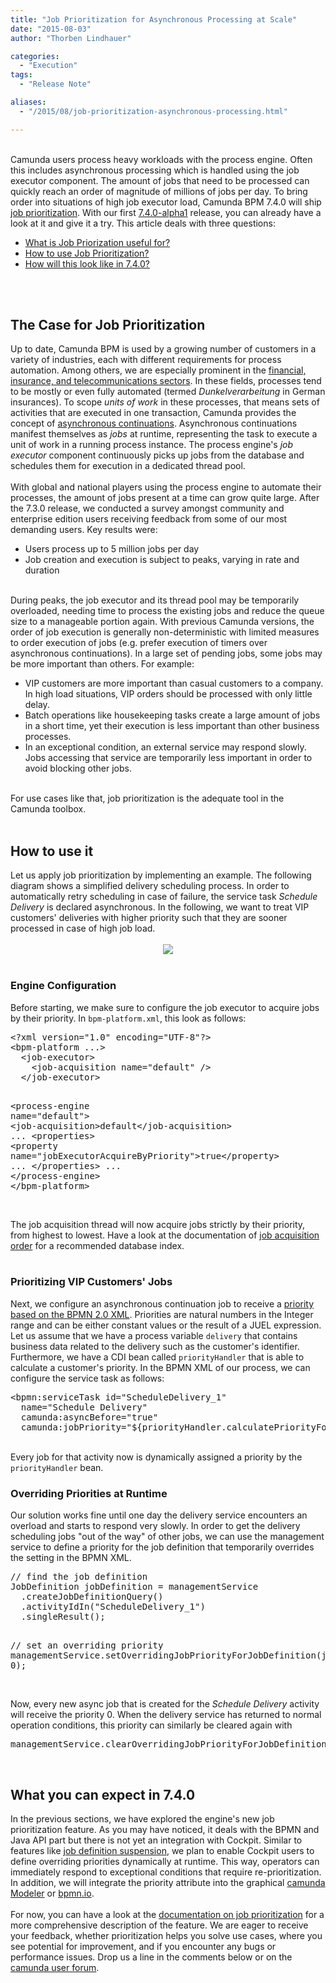 ```yaml
---
title: "Job Prioritization for Asynchronous Processing at Scale"
date: "2015-08-03"
author: "Thorben Lindhauer"

categories:
  - "Execution"
tags: 
  - "Release Note"

aliases:
  - "/2015/08/job-prioritization-asynchronous-processing.html"

---
```


<div>
<script src="https://google-code-prettify.googlecode.com/svn/loader/run_prettify.js"></script>  <br />
<div class="markdown-body">Camunda users process heavy workloads with the process engine. Often this includes asynchronous processing which is handled using the job executor component. The amount of jobs that need to be processed can quickly reach an order of magnitude of millions of jobs per day. To bring order into situations of high job executor load, Camunda BPM 7.4.0 will ship <a href="http://docs.camunda.org/latest/guides/user-guide/#process-engine-the-job-executor-job-prioritization">job prioritization</a>. With our first <a href="http://blog.camunda.org/2015/07/camunda-bpm-740-alpha-1-released.html">7.4.0-alpha1</a> release, you can already have a look at it and give it a try. This article deals with three questions:<br />
<ul><li><a href="https://www.blogger.com/blogger.g?blogID=2414043640680427770#the-case-for-job-prioritization">What is Job Priorization useful for?</a></li>
<li><a href="https://www.blogger.com/blogger.g?blogID=2414043640680427770#how-to-use-it">How to use Job Prioritization?</a></li>
<li><a href="https://www.blogger.com/blogger.g?blogID=2414043640680427770#what-you-can-expect-in-740">How will this look like in 7.4.0?</a></li>
</ul><br />
<a name='more'></a><br />
<h2><a aria-hidden="true" class="anchor" href="https://www.blogger.com/blogger.g?blogID=2414043640680427770#the-case-for-job-prioritization" id="user-content-the-case-for-job-prioritization"><span class="octicon octicon-link"></span></a>The Case for Job Prioritization</h2>Up to date, Camunda BPM is used by a growing number of customers in a variety of industries, each with different requirements for process automation. Among others, we are especially prominent in the <a href="http://camunda.com/bpm/references/">financial, insurance, and telecommunications sectors</a>. In these fields, processes tend to be mostly or even fully automated (termed <i>Dunkelverarbeitung</i> in German insurances). To scope <i>units of work</i> in these processes, that means sets of activities that are executed in one transaction, Camunda provides the concept of <a href="http://docs.camunda.org/latest/guides/user-guide/#process-engine-transactions-in-processes-asynchronous-continuations">asynchronous continuations</a>. Asynchronous continuations manifest themselves as <i>jobs</i> at runtime, representing the task to execute a unit of work in a running process instance. The process engine's <i>job executor</i> component continuously picks up jobs from the database and schedules them for execution in a dedicated thread pool.<br />
<br />
With global and national players using the process engine to automate their processes, the amount of jobs present at a time can grow quite large. After the 7.3.0 release, we conducted a survey amongst community and enterprise edition users receiving feedback from some of our most demanding users. Key results were:<br />
<ul><li>Users process up to 5 million jobs per day</li>
<li>Job creation and execution is subject to peaks, varying in rate and duration</li>
</ul><br />
During peaks, the job executor and its thread pool may be temporarily overloaded, needing time to process the existing jobs and reduce the queue size to a manageable portion again. With previous Camunda versions, the order of job execution is generally non-deterministic with limited measures to order execution of jobs (e.g. prefer execution of timers over asynchronous continuations). In a large set of pending jobs, some jobs may be more important than others. For example:<br />
<ul><li>VIP customers are more important than casual customers to a company. In high load situations, VIP orders should be processed with only little delay.</li>
<li>Batch operations like housekeeping tasks create a large amount of jobs in a short time, yet their execution is less important than other business processes.</li>
<li>In an exceptional condition, an external service may respond slowly. Jobs accessing that service are temporarily less important in order to avoid blocking other jobs.</li>
</ul><br />
For use cases like that, job prioritization is the adequate tool in the Camunda toolbox.<br />
<br />
<h2><a aria-hidden="true" class="anchor" href="https://www.blogger.com/blogger.g?blogID=2414043640680427770#how-to-use-it" id="user-content-how-to-use-it"><span class="octicon octicon-link"></span></a>How to use it</h2>Let us apply job prioritization by implementing an example. The following diagram shows a simplified delivery scheduling process. In order to automatically retry scheduling in case of failure, the service task <i>Schedule Delivery</i> is declared asynchronous. In the following, we want to treat VIP customers' deliveries with higher priority such that they are sooner processed in case of high job load.<br />
<br />
<div class="separator" style="clear: both; text-align: center;"><a href="http://1.bp.blogspot.com/-VVr6tnMMjUM/VbnjQv2zrQI/AAAAAAAAADM/pC6aOiErG4k/s1600/process_scaled.png" imageanchor="1" style="margin-left: 1em; margin-right: 1em;"><img border="0" src="http://1.bp.blogspot.com/-VVr6tnMMjUM/VbnjQv2zrQI/AAAAAAAAADM/pC6aOiErG4k/s400/process_scaled.png" /></a></div><br />
<h3><a aria-hidden="true" class="anchor" href="https://www.blogger.com/blogger.g?blogID=2414043640680427770#engine-configuration" id="user-content-engine-configuration"><span class="octicon octicon-link"></span></a>Engine Configuration</h3>Before starting, we make sure to configure the job executor to acquire jobs by their priority. In <code>bpm-platform.xml</code>, this look as follows:<br />
<div class="highlight highlight-xml"><pre class="prettyprint">&lt;?<span class="pl-ent">xml</span><span class="pl-e"> version</span>=<span class="pl-s"><span class="pl-pds">"</span>1.0<span class="pl-pds">"</span></span><span class="pl-e"> encoding</span>=<span class="pl-s"><span class="pl-pds">"</span>UTF-8<span class="pl-pds">"</span></span>?&gt;
&lt;<span class="pl-ent">bpm-platform</span> ...&gt;
  &lt;<span class="pl-ent">job-executor</span>&gt;
    &lt;<span class="pl-ent">job-acquisition</span> <span class="pl-e">name</span>=<span class="pl-s"><span class="pl-pds">"</span>default<span class="pl-pds">"</span></span> /&gt;
  &lt;/<span class="pl-ent">job-executor</span>&gt;

  &lt;<span class="pl-ent">process-engine</span> <span class="pl-e">name</span>=<span class="pl-s"><span class="pl-pds">"</span>default<span class="pl-pds">"</span></span>&gt;
    &lt;<span class="pl-ent">job-acquisition</span>&gt;default&lt;/<span class="pl-ent">job-acquisition</span>&gt;
    ...
    &lt;<span class="pl-ent">properties</span>&gt;
      &lt;<span class="pl-ent">property</span> <span class="pl-e">name</span>=<span class="pl-s"><span class="pl-pds">"</span>jobExecutorAcquireByPriority<span class="pl-pds">"</span></span>&gt;true&lt;/<span class="pl-ent">property</span>&gt;
      ...
    &lt;/<span class="pl-ent">properties</span>&gt;
    ...
  &lt;/<span class="pl-ent">process-engine</span>&gt;
&lt;/<span class="pl-ent">bpm-platform</span>&gt;</pre></div><br />
The job acquisition thread will now acquire jobs strictly by their priority, from highest to lowest. Have a look at the documentation of <a href="http://docs.camunda.org/latest/guides/user-guide/#process-engine-the-job-executor-the-job-order-of-job-acquisition">job acquisition order</a> for a recommended database index.<br />
<br />
<h3><a aria-hidden="true" class="anchor" href="https://www.blogger.com/blogger.g?blogID=2414043640680427770#prioritizing-vip-customers-jobs" id="user-content-prioritizing-vip-customers-jobs"><span class="octicon octicon-link"></span></a>Prioritizing VIP Customers' Jobs</h3>Next, we configure an asynchronous continuation job to receive a <a href="http://docs.camunda.org/latest/guides/user-guide/#specifying-priorities-in-bpmn-xml">priority based on the BPMN 2.0 XML</a>. Priorities are natural numbers in the Integer range and can be either constant values or the result of a JUEL expression. Let us assume that we have a process variable <code>delivery</code> that contains business data related to the delivery such as the customer's identifier. Furthermore, we have a CDI bean called <code>priorityHandler</code> that is able to calculate a customer's priority. In the BPMN XML of our process, we can configure the service task as follows:<br />
<div class="highlight highlight-xml"><pre class="prettyprint">&lt;<span class="pl-ent">bpmn</span><span class="pl-ent">:</span><span class="pl-ent">serviceTask</span> <span class="pl-e">id</span>=<span class="pl-s"><span class="pl-pds">"</span>ScheduleDelivery_1<span class="pl-pds">"</span></span>
  <span class="pl-e">name</span>=<span class="pl-s"><span class="pl-pds">"</span>Schedule Delivery<span class="pl-pds">"</span></span>
  <span class="pl-e">camunda</span><span class="pl-e">:</span><span class="pl-e">asyncBefore</span>=<span class="pl-s"><span class="pl-pds">"</span>true<span class="pl-pds">"</span></span>
  <span class="pl-e">camunda</span><span class="pl-e">:</span><span class="pl-e">jobPriority</span>=<span class="pl-s"><span class="pl-pds">"</span>${priorityHandler.calculatePriorityFor(delivery.customer)}<span class="pl-pds">"</span></span> /&gt;</pre></div><br />
Every job for that activity now is dynamically assigned a priority by the <code>priorityHandler</code> bean. <br />
<h3><a aria-hidden="true" class="anchor" href="https://www.blogger.com/blogger.g?blogID=2414043640680427770#overriding-priorities-at-runtime" id="user-content-overriding-priorities-at-runtime"><span class="octicon octicon-link"></span></a>Overriding Priorities at Runtime</h3>Our solution works fine until one day the delivery service encounters an overload and starts to respond very slowly. In order to get the delivery scheduling jobs "out of the way" of other jobs, we can use the management service to define a priority for the job definition that temporarily overrides the setting in the BPMN XML.<br />
<div class="highlight highlight-java"><pre class="prettyprint"><span class="pl-c">// find the job definition</span>
<span class="pl-smi">JobDefinition</span> jobDefinition <span class="pl-k">=</span> managementService
  .createJobDefinitionQuery()
  .activityIdIn(<span class="pl-s"><span class="pl-pds">"</span>ScheduleDelivery_1<span class="pl-pds">"</span></span>)
  .singleResult();

<span class="pl-c">// set an overriding priority</span>
managementService<span class="pl-k">.</span>setOverridingJobPriorityForJobDefinition(jobDefinition<span class="pl-k">.</span>getId(), <span class="pl-c1">0</span>);</pre></div><br />
Now, every new async job that is created for the <i>Schedule Delivery</i> activity will receive the priority 0. When the delivery service has returned to normal operation conditions, this priority can similarly be cleared again with<br />
<div class="highlight highlight-java"><pre class="prettyprint">managementService<span class="pl-k">.</span>clearOverridingJobPriorityForJobDefinition(jobDefinition<span class="pl-k">.</span>getId());</pre></div><br />
<h2><a aria-hidden="true" class="anchor" href="https://www.blogger.com/blogger.g?blogID=2414043640680427770#what-you-can-expect-in-740" id="user-content-what-you-can-expect-in-740"><span class="octicon octicon-link"></span></a>What you can expect in 7.4.0</h2>In the previous sections, we have explored the engine's new job prioritization feature. As you may have noticed, it deals with the BPMN and Java API part but there is not yet an integration with Cockpit. Similar to features like <a href="http://docs.camunda.org/latest/guides/user-guide/#cockpit-suspension-job-definition-suspension">job definition suspension</a>, we plan to enable Cockpit users to define overriding priorities dynamically at runtime. This way, operators can immediately respond to exceptional conditions that require re-prioritization. In addition, we will integrate the priority attribute into the graphical <a href="http://docs.camunda.org/latest/guides/user-guide/#camunda-modeler">camunda Modeler</a> or <a href="http://bpmn.io/">bpmn.io</a>.<br />
<br />
For now, you can have a look at the <a href="http://docs.camunda.org/latest/guides/user-guide/#process-engine-the-job-executor-job-prioritization">documentation on job prioritization</a> for a more comprehensive description of the feature. We are eager to receive your feedback, whether prioritization helps you solve use cases, where you see potential for improvement, and if you encounter any bugs or performance issues. Drop us a line in the comments below or on the <a href="https://groups.google.com/forum/#!forum/camunda-bpm-users">camunda user forum</a>.</div>
</div>